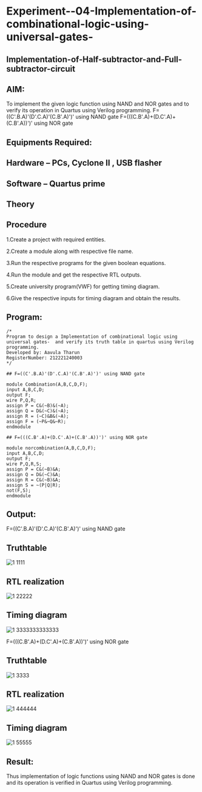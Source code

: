 # Experiment--04-Implementation-of-combinational-logic-using-universal-gates-
 ## Implementation-of-Half-subtractor-and-Full-subtractor-circuit
## AIM:
To implement the given logic function using NAND and NOR gates and to verify its operation in Quartus using Verilog programming.
F=((C'.B.A)'(D'.C.A)'(C.B'.A)')' using NAND gate
F=(((C.B'.A)+(D.C'.A)+(C.B'.A))')' using NOR gate


## Equipments Required:
## Hardware – PCs, Cyclone II , USB flasher
## Software – Quartus prime
## Theory
 
 
 
 


## Procedure
1.Create a project with required entities.

2.Create a module along with respective file name.

3.Run the respective programs for the given boolean equations.

4.Run the module and get the respective RTL outputs.

5.Create university program(VWF) for getting timing diagram.

6.Give the respective inputs for timing diagram and obtain the results.




## Program:
~~~
/*
Program to design a Implementation of combinational logic using universal gates-  and verify its truth table in quartus using Verilog programming.
Developed by: Aavula Tharun
RegisterNumber: 212221240003 
*/

## F=((C'.B.A)'(D'.C.A)'(C.B'.A)')' using NAND gate

module Combination(A,B,C,D,F);
input A,B,C,D;
output F;
wire P,Q,R;
assign P = C&(~B)&(~A);
assign Q = D&(~C)&(~A);
assign R = (~C)&B&(~A);
assign F = (~P&~Q&~R);
endmodule

## F=(((C.B'.A)+(D.C'.A)+(C.B'.A))')' using NOR gate

module norcombination(A,B,C,D,F);
input A,B,C,D;
output F;
wire P,Q,R,S;
assign P = C&(~B)&A;
assign Q = D&(~C)&A;
assign R = C&(~B)&A;
assign S = ~(P|Q|R);
not(F,S);
endmodule
~~~
## Output:

F=((C'.B.A)'(D'.C.A)'(C.B'.A)')' using NAND gate

## Truthtable

![1 1111](https://user-images.githubusercontent.com/93427201/167445261-5965508e-9245-418d-a565-857c77c9ba64.png)


##  RTL realization
![1 22222](https://user-images.githubusercontent.com/93427201/167445296-ce8e8d43-b08c-41a0-8848-0ff17ee3fa41.png)


## Timing diagram 
![1 3333333333333](https://user-images.githubusercontent.com/93427201/167445321-eae964d4-c0ed-44a1-9754-c4a3f2ee776c.png)


F=(((C.B'.A)+(D.C'.A)+(C.B'.A))')' using NOR gate

## Truthtable
![1 3333](https://user-images.githubusercontent.com/93427201/167445353-ffab0b3f-0300-46ec-b3b0-a66f09870dd3.png)


##  RTL realization
![1 444444](https://user-images.githubusercontent.com/93427201/167445368-f2cd1b62-a61e-4f82-a90b-e354d978401b.png)


## Timing diagram 

![1 55555](https://user-images.githubusercontent.com/93427201/167445378-ede5dc3c-24bb-4e6b-bd9a-487c14b841ac.png)



## Result:
 Thus implementation of logic functions using NAND and NOR gates is done and its operation is verified in Quartus using Verilog programming.
